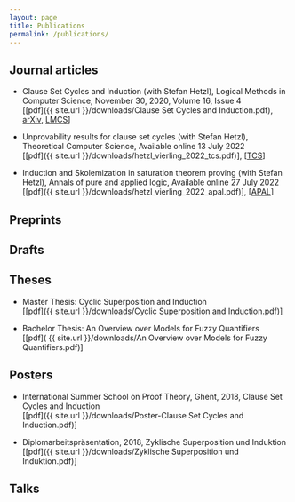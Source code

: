 ```yaml
---
layout: page
title: Publications
permalink: /publications/
---
```


## Journal articles

* Clause Set Cycles and Induction (with Stefan Hetzl), Logical Methods in Computer Science, November 30, 2020, Volume 16, Issue 4 \
  [[pdf]({{ site.url }}/downloads/Clause Set Cycles and Induction.pdf), [arXiv](https://arxiv.org/abs/1910.03917v5), [LMCS](https://lmcs.episciences.org/6932)]

* Unprovability results for clause set cycles (with Stefan Hetzl), Theoretical Computer Science, Available online 13 July 2022 \
  [[pdf]({{ site.url }}/downloads/hetzl_vierling_2022_tcs.pdf)], [[TCS](https://doi.org/10.1016/j.tcs.2022.07.003)]

* Induction and Skolemization in saturation theorem proving (with Stefan Hetzl), Annals of pure and applied logic, Available online 27 July 2022 \
  [[pdf]({{ site.url }}/downloads/hetzl_vierling_2022_apal.pdf)], [[APAL](https://doi.org/10.1016/j.apal.2022.103167)]

## Preprints

## Drafts

## Theses

- Master Thesis: Cyclic Superposition and Induction \
  [[pdf]({{ site.url }}/downloads/Cyclic Superposition and Induction.pdf)]

- Bachelor Thesis: An Overview over Models for Fuzzy Quantifiers \
  [[pdf]( {{ site.url }}/downloads/An Overview over Models for Fuzzy Quantifiers.pdf)]

## Posters

- International Summer School on Proof Theory, Ghent, 2018, Clause Set Cycles and Induction \
  [[pdf]({{ site.url }}/downloads/Poster-Clause Set Cycles and Induction.pdf)]

- Diplomarbeitspräsentation, 2018, Zyklische Superposition und Induktion \
  [[pdf]({{ site.url }}/downloads/Zyklische Superposition und Induktion.pdf)]

## Talks
